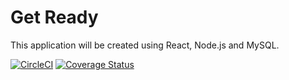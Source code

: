 # Get Ready
This
application will be created using React, Node.js and MySQL.


[![CircleCI](https://dl.circleci.com/status-badge/img/gh/The-Exception-Handlers/GetReady/tree/main.svg?style=svg)](https://dl.circleci.com/status-badge/redirect/gh/The-Exception-Handlers/GetReady/tree/main)
[![Coverage Status](https://coveralls.io/repos/github/The-Exception-Handlers/GetReady/badge.svg?branch=robert-unit-tests)](https://coveralls.io/github/The-Exception-Handlers/GetReady?branch=robert-unit-tests)
